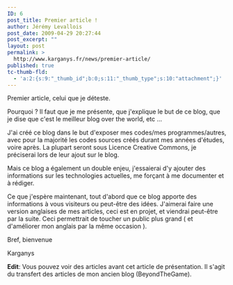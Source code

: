 ```yaml
---
ID: 6
post_title: Premier article !
author: Jérémy Levallois
post_date: 2009-04-29 20:27:44
post_excerpt: ""
layout: post
permalink: >
  http://www.karganys.fr/news/premier-article/
published: true
tc-thumb-fld:
  - 'a:2:{s:9:"_thumb_id";b:0;s:11:"_thumb_type";s:10:"attachment";}'
---
```

Premier article, celui que je déteste.

Pourquoi ? Il faut que je me présente, que j'explique le but de ce blog, que je dise que c'est le meilleur blog over the world, etc ...

J'ai créé ce blog dans le but d'exposer mes codes/mes programmes/autres, avec pour la majorité les codes sources  créés durant mes années d'études, voire après. La plupart seront sous Licence Creative Commons, je préciserai lors de leur ajout sur le blog.

Mais ce blog a également un double enjeu, j'essaierai d'y ajouter des informations sur les technologies actuelles, me forçant à me documenter et à rédiger.

Ce que j'espère maintenant, tout d'abord que ce blog apporte des informations à vous visiteurs ou peut-être des idées. J'aimerai faire une version anglaises de mes articles, ceci est en projet, et viendrai peut-être par la suite. Ceci permettrait de toucher un public plus grand ( et d'améliorer mon anglais par la même occasion ).

Bref, bienvenue

Karganys

<strong>Edit</strong>: Vous pouvez voir des articles avant cet article de présentation. Il s'agit du transfert des articles de mon ancien blog (BeyondTheGame).